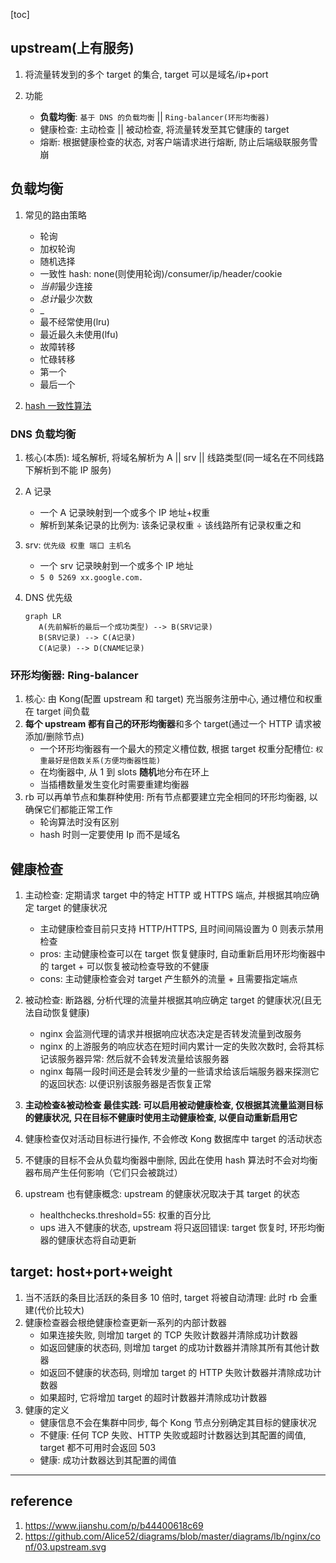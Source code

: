 [toc]

## upstream(上有服务)

1. 将流量转发到的多个 target 的集合, target 可以是域名/ip+port
2. 功能

   - **负载均衡**: `基于 DNS 的负载均衡` || `Ring-balancer(环形均衡器)`
   - 健康检查: 主动检查 || 被动检查, 将流量转发至其它健康的 target
   - 熔断: 根据健康检查的状态, 对客户端请求进行熔断, 防止后端级联服务雪崩

## 负载均衡

1. 常见的路由策略

   - 轮询
   - 加权轮询
   - 随机选择
   - 一致性 hash: none(则使用轮询)/consumer/ip/header/cookie
   - *当前*最少连接
   - *总计*最少次数
   - \_
   - 最不经常使用(lru)
   - 最近最久未使用(lfu)
   - 故障转移
   - 忙碌转移
   - 第一个
   - 最后一个

2. [hash 一致性算法](https://mp.weixin.qq.com/s/76R-JD5zWzixrBQb6WYjXQ)

### DNS 负载均衡

1. 核心(本质): 域名解析, 将域名解析为 A || srv || 线路类型(同一域名在不同线路下解析到不能 IP 服务)
2. A 记录
   - 一个 A 记录映射到一个或多个 IP 地址+权重
   - 解析到某条记录的比例为: 该条记录权重 ÷ 该线路所有记录权重之和
3. srv: `优先级 权重 端口 主机名`
   - 一个 srv 记录映射到一个或多个 IP 地址
   - `5 0 5269 xx.google.com.`
4. DNS 优先级

   ```mermaid
   graph LR
      A(先前解析的最后一个成功类型) --> B(SRV记录)
      B(SRV记录) --> C(A记录)
      C(A记录) --> D(CNAME记录)
   ```

### 环形均衡器: Ring-balancer

1. 核心: 由 Kong(配置 upstream 和 target) 充当服务注册中心, 通过槽位和权重在 target 间负载
2. **每个 upstream 都有自己的环形均衡器**和多个 target(通过一个 HTTP 请求被添加/删除节点)
   - 一个环形均衡器有一个最大的预定义槽位数, 根据 target 权重分配槽位: `权重最好是倍数关系(方便均衡器性能)`
   - 在均衡器中, 从 1 到 slots **随机**地分布在环上
   - 当插槽数量发生变化时需要重建均衡器
3. rb 可以再单节点和集群种使用: 所有节点都要建立完全相同的环形均衡器, 以确保它们都能正常工作
   - 轮询算法时没有区别
   - hash 时则一定要使用 Ip 而不是域名

## 健康检查

1. 主动检查: 定期请求 target 中的特定 HTTP 或 HTTPS 端点, 并根据其响应确定 target 的健康状况

   - 主动健康检查目前只支持 HTTP/HTTPS, 且时间间隔设置为 0 则表示禁用检查
   - pros: 主动健康检查可以在 target 恢复健康时, 自动重新启用环形均衡器中的 target + 可以恢复被动检查导致的不健康
   - cons: 主动健康检查会对 target 产生额外的流量 + 且需要指定端点

2. 被动检查: 断路器, 分析代理的流量并根据其响应确定 target 的健康状况(且无法自动恢复健康)

   - nginx 会监测代理的请求并根据响应状态决定是否转发流量到改服务
   - nginx 的上游服务的响应状态在短时间内累计一定的失败次数时, 会将其标记该服务器异常: 然后就不会转发流量给该服务器
   - nginx 每隔一段时间还是会转发少量的一些请求给该后端服务器来探测它的返回状态: 以便识别该服务器是否恢复正常

3. **主动检查&被动检查 最佳实践: 可以启用被动健康检查, 仅根据其流量监测目标的健康状况, 只在目标不健康时使用主动健康检查, 以便自动重新启用它**
4. 健康检查仅对活动目标进行操作, 不会修改 Kong 数据库中 target 的活动状态
5. 不健康的目标不会从负载均衡器中删除, 因此在使用 hash 算法时不会对均衡器布局产生任何影响（它们只会被跳过）
6. upstream 也有健康概念: upstream 的健康状况取决于其 target 的状态
   - healthchecks.threshold=55: 权重的百分比
   - ups 进入不健康的状态, upstream 将只返回错误: target 恢复时, 环形均衡器的健康状态将自动更新

## target: host+port+weight

1. 当不活跃的条目比活跃的条目多 10 倍时, target 将被自动清理: 此时 rb 会重建(代价比较大)
2. 健康检查器会根绝健康检查更新一系列的内部计数器
   - 如果连接失败, 则增加 target 的 TCP 失败计数器并清除成功计数器
   - 如返回健康的状态码, 则增加 target 的成功计数器并清除其所有其他计数器
   - 如返回不健康的状态码, 则增加 target 的 HTTP 失败计数器并清除成功计数器
   - 如果超时, 它将增加 target 的超时计数器并清除成功计数器
3. 健康的定义
   - 健康信息不会在集群中同步, 每个 Kong 节点分别确定其目标的健康状况
   - 不健康: 任何 TCP 失败、HTTP 失败或超时计数器达到其配置的阈值, target 都不可用时会返回 503
   - 健康: 成功计数器达到其配置的阈值

---

## reference

1. https://www.jianshu.com/p/b44400618c69
2. https://github.com/Alice52/diagrams/blob/master/diagrams/lb/nginx/conf/03.upstream.svg
